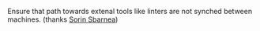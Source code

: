 Ensure that path towards extenal tools like linters are not synched between
machines. (thanks [Sorin Sbarnea](https://github.com/ssbarnea))
